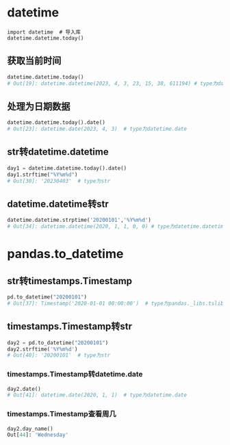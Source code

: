 # datetime

```
import datetime  # 导入库
datetime.datetime.today() 
```

## 获取当前时间

```python
datetime.datetime.today() 
# Out[19]: datetime.datetime(2023, 4, 3, 23, 15, 38, 611194) # type为datetime.datetime
```

## 处理为日期数据

```python
datetime.datetime.today().date()
# Out[23]: datetime.date(2023, 4, 3)  # type为datetime.date
```

## str转datetime.datetime

```python
day1 = datetime.datetime.today().date()
day1.strftime("%Y%m%d")
# Out[30]: '20230403'  # type为str
```

## datetime.datetime转str

```python
datetime.datetime.strptime('20200101','%Y%m%d')
# Out[34]: datetime.datetime(2020, 1, 1, 0, 0) # type为datetime.datetime
```

# pandas.to_datetime

## str转timestamps.Timestamp

```python
pd.to_datetime("20200101")
# Out[37]: Timestamp('2020-01-01 00:00:00')  # type为pandas._libs.tslibs.timestamps.Timestamp
```

## timestamps.Timestamp转str

```python
day2 = pd.to_datetime("20200101")
day2.strftime('%Y%m%d')
# Out[40]: '20200101'  # type为str
```

### timestamps.Timestamp转datetime.date

```python
day2.date()
# Out[41]: datetime.date(2020, 1, 1)  # type为datetime.date
```

### timestamps.Timestamp查看周几

```python
day2.day_name()
Out[44]: 'Wednesday'
```

